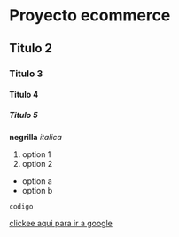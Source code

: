 # Proyecto ecommerce
## Titulo 2
### Titulo 3
#### Titulo 4
##### Titulo 5
**negrilla**
*italica*

1. option 1
2. option 2

- option a
- option b

`codigo`

[clickee aqui para ir a google](https://www.google.com)

